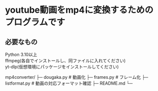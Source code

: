 # youtube動画をmp4に変換するためのプログラムです

## 必要なもの<br>
Python 3.10以上
<br>ffmpeg(各自でインストールし、同ファイルに入れてください)
<br>yt-dlp(仮想環境にパッケージをインストールしてください)

mp4converter/
├─ dougaka.py       # 動画化
├─ frames.py        # フレーム化
├─ listformat.py    # 動画の対応フォーマット確認
├─ README.md
└─ 
